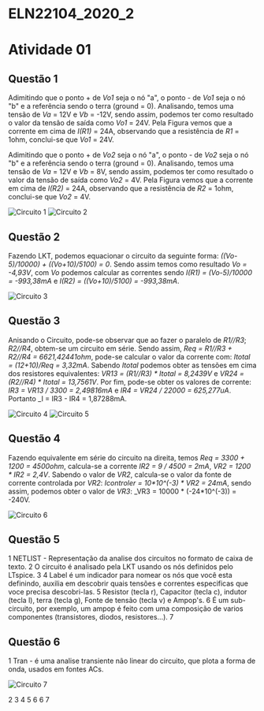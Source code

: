 # ELN22104_2020_2


# Atividade 01
## Questão 1
Adimitindo que o ponto + de _Vo1_ seja o nó "a", o ponto - de _Vo1_ seja o nó "b" e a referência sendo o terra (ground = 0). Analisando, temos uma tensão de _Va_ = 12V e _Vb_ = -12V, sendo assim, podemos ter como resultado o valor da tensão de saída como _Vo1_ = 24V. Pela Figura vemos que a corrente em cima de _I(R1)_ = 24A, observando que a resistência de _R1_ = 1ohm, conclui-se que _Vo1_ = 24V.

Adimitindo que o ponto + de _Vo2_ seja o nó "a", o ponto - de _Vo2_ seja o nó "b" e a referência sendo o terra (ground = 0). Analisando, temos uma tensão de _Va_ = 12V e _Vb_ = 8V, sendo assim, podemos ter como resultado o valor da tensão de saída como _Vo2_ = 4V. Pela Figura vemos que a corrente em cima de _I(R2)_ = 24A, observando que a resistência de _R2_ = 1ohm, conclui-se que _Vo2_ = 4V.

![Circuito 1](https://github.com/JoaoPedrogrb/ELN22104_2020_2/blob/main/Jo%C3%A3o%20Pedro/Atividade%201/Figura%201%20a.PNG)
![Circuito 2](https://github.com/JoaoPedrogrb/ELN22104_2020_2/blob/main/Jo%C3%A3o%20Pedro/Atividade%201/Figura%201%20b.PNG)

## Questão 2
Fazendo LKT, podemos equacionar o circuito da seguinte forma: _((Vo-5)/10000) + ((Vo+10)/5100) = 0_. Sendo assim temos como resultado _Vo = -4,93V_, com _Vo_ podemos calcular as correntes sendo _I(R1) = (Vo-5)/10000 = -993,38mA_ e _I(R2) = ((Vo+10)/5100) = -993,38mA_.

![Circuito 3](https://github.com/JoaoPedrogrb/ELN22104_2020_2/blob/main/Jo%C3%A3o%20Pedro/Atividade%201/Figura%202.PNG)

## Questão 3
Anisando o Circuito, pode-se observar que ao fazer o paralelo de _R1//R3_; _R2//R4_, obtem-se um circuito em série. Sendo assim, _Req = R1//R3 + R2//R4 = 6621,42441ohm_, pode-se calcular o valor da corrente com: _Itotal = (12+10)/Req = 3,32mA_. Sabendo _Itotal_ podemos obter as tensões em cima dos resistores equivalentes: _VR13 = (R1//R3) * Itotal = 8,2439V_ e _VR24 = (R2//R4) * Itotal = 13,7561V_. Por fim, pode-se obter os valores de corrente: _IR3 = VR13 / 3300 = 2,49816mA_ e _IR4 = VR24 / 22000 = 625,277uA_. Portanto _I = IR3 - IR4 = 1,87288mA.

![Circuito 4](https://github.com/JoaoPedrogrb/ELN22104_2020_2/blob/main/Jo%C3%A3o%20Pedro/Atividade%201/Figura%203%20Eq..PNG)
![Circuito 5](https://github.com/JoaoPedrogrb/ELN22104_2020_2/blob/main/Jo%C3%A3o%20Pedro/Atividade%201/Figura%203%20Eq..PNG)

## Questão 4
Fazendo equivalente em série do circuito na direita, temos _Req = 3300 + 1200 = 4500ohm_, calcula-se a corrente _IR2 = 9 / 4500 = 2mA_, _VR2 = 1200 * IR2 = 2,4V_. Sabendo o valor de _VR2_, calcula-se o valor da fonte de corrente controlada por _VR2_: _Icontroler = 10*10^(-3) * VR2 = 24mA_, sendo assim, podemos obter o valor de _VR3_: _VR3 = 10000 * (-24*10^(-3)) = -240V.

![Circuito 6](https://github.com/JoaoPedrogrb/ELN22104_2020_2/blob/main/Jo%C3%A3o%20Pedro/Atividade%201/Figura%204.PNG)

## Questão 5

1 NETLIST - Representação da analise dos circuitos no formato de caixa de texto.
2 O circuito é analisado pela LKT usando os nós definidos pelo LTspice.
3 
4 Label é um indicador para nomear os nós que você esta definindo, auxilia em descobrir quais tensões e correntes especificas que voce precisa descobri-las.
5 Resistor (tecla r), Capacitor (tecla c), indutor (tecla l), terra (tecla g), Fonte de tensão (tecla v) e Ampop's.
6 É um sub-circuito, por exemplo, um ampop é feito com uma composição de varios componentes (transistores, diodos, resistores...).
7 

## Questão 6

1 Tran - é uma analise transiente não linear do circuito, que plota a forma de onda, usados em fontes ACs.

![Circuito 7](https://github.com/JoaoPedrogrb/ELN22104_2020_2/blob/main/Jo%C3%A3o%20Pedro/Atividade%201/Figura%20.tran.PNG)

2
3
4
5
6
6
7
